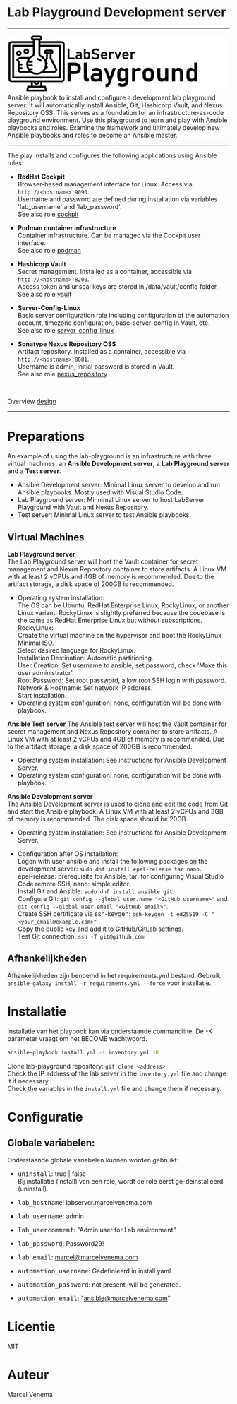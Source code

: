 # Lab Playground Development server

***

<img src="media/banner_lab.png" align="left"/>
Ansible playbook to install and configure a development lab playground server. It will automatically install Ansible, Git, Hashicorp Vault, and Nexus Repository OSS. This serves as a foundation for an infrastructure-as-code playground environment.
Use this playground to learn and play with Ansible playbooks and roles. Examine the framework and ultimately develop new Ansible playbooks and roles to become an Ansible master.

***

The play installs and configures the following applications using Ansible roles:

- **RedHat Cockpit**<br/>
  Browser-based management interface for Linux. Access via `http://<hostname>:9090`.<br/>
  Username and password are defined during installation via variables 'lab_username' and 'lab_password'.<br/>
  See also role [cockpit](roles/cockpit/README.md)<br/>

- **Podman container infrastructure**<br/>
  Container infrastructure. Can be managed via the Cockpit user interface.<br/>
  See also role [podman](roles/podman/README.md)<br/>

- **Hashicorp Vault**<br/>
  Secret management. Installed as a container, accessible via `http://<hostname>:8200`.<br/>
  Access token and unseal keys are stored in /data/vault/config folder.<br/>
  See also role [vault](roles/vault/README.md)<br/>

- **Server-Config-Linux**<br/>
  Basic server configuration role including configuration of the automation account, timezone configuration, base-server-config in Vault, etc.<br/>
  See also role [server_config_linux](roles/server_config_linux/README.md)<br/>

- **Sonatype Nexus Repository OSS**<br/>
  Artifact repository. Installed as a container, accessible via `http://<hostname>:8081`.<br/>
  Username is admin, initial password is stored in Vault.<br/>
  See also role [nexus_repository](roles/nexus_repository/README.md)<br/>
<br/>

Overview [design](docs/DESIGN.md)<br/>

***

# Preparations
An example of using the lab-playground is an infrastructure with three virtual machines: an **Ansible Development server**, a **Lab Playground server** and a **Test server**.<br/>
- Ansible Development server: Minimal Linux server to develop and run Ansible playbooks. Mostly used with Visual Studio Code. <br/>
- Lab Playground server: Minnimal Linux server to host LabServer Playground with Vault and Nexus Repository.<br/>
- Test server: Minimal Linux server to test Ansible playbooks.<br/>

## Virtual Machines

**Lab Playground server**<br/>
The Lab Playground server will host the Vault container for secret management and Nexus Repository container to store artifacts. A Linux VM with at least 2 vCPUs and 4GB of memory is recommended. Due to the artifact storage, a disk space of 200GB is recommended.<br/>
- Operating system installation:<br/> The OS can be Ubuntu, RedHat Enterprise Linux, RockyLinux, or another Linux variant. RockyLinux is slightly preferred because the codebase is the same as RedHat Enterprise Linux but without subscriptions.<br>
RockyLinux:<br/>
Create the virtual machine on the hypervisor and boot the RockyLinux Minimal ISO.<br/>
Select desired language for RockyLinux.<br/>
Installation Destination: Automatic partitioning.<br/>
User Creation: Set username to ansible, set password, check 'Make this user administrator'.<br/>
Root Password: Set root password, allow root SSH login with password.<br/>
Network & Hostname: Set network IP address.<br/>
Start installation.<br/>
- Operating system configuration: none, configuration will be done with playbook.<br/>


**Ansible Test server**
The Ansible test server will host the Vault container for secret management and Nexus Repository container to store artifacts. A Linux VM with at least 2 vCPUs and 4GB of memory is recommended. Due to the artifact storage, a disk space of 200GB is recommended.<br/>
- Operating system installation: See instructions for Ansible Development Server.<br/>
- Operating system configuration: none, configuration will be done with playbook.<br/>




**Ansible Development server**<br/>
The Ansible Development server is used to clone and edit the code from Git and start the Ansible playbook. A Linux VM with at least 2 vCPUs and 3GB of memory is recommended. The disk space should be 20GB.<br/>
- Operating system installation: See instructions for Ansible Development Server.<br/>



- Configuration after OS installation:<br/>
Logon with user ansible and install the following packages on the development server: `sudo dnf install epel-release tar nano`.<br/>
epel-release: prerequisite for Ansible, tar: for configuring Visual Studio Code remote SSH, nano: simple editor.<br/>
Install Git and Ansible: `sudo dnf install ansible git`.<br/>
Configure Git: `git config --global user.name "<GitHub username>"` and `git config --global user.email "<GitHub email>"`.<br/>
Create SSH certificate via ssh-keygen: `ssh-keygen -t ed25519 -C "<your_email@example.com>"`<br/>
Copy the public key and add it to GitHub/GitLab settings.<br/>
Test Git connection: `ssh -T git@github.com`<br/>






## Afhankelijkheden
Afhankelijkheden zijn benoemd in het requirements.yml bestand. Gebruik `ansible-galaxy install -r requirements.yml --force` voor installatie.<br/>



# Installatie
Installatie van het playbook kan via onderstaande commandline. De -K parameter vraagt om het BECOME wachtwoord.<br/>
```bash
ansible-playbook install.yml -i inventory.yml -K
```
Clone lab-playground repository: `git clone <address>`.<br/>
Check the IP address of the lab server in the `inventory.yml` file and change it if necessary.<br/>
Check the variables in the `install.yml` file and change them if necessary.<br/>

# Configuratie


## Globale variabelen:
Onderstaande globale variabelen kunnen worden gebruikt:<br/>

- <kbd>uninstall</kbd>: true | false<br/>
  Bij installatie (install) van een role, wordt de role eerst ge-deinstalleerd (uninstall).<br/>
- <kbd>lab_hostname</kbd>: labserver.marcelvenema.com<br/>
- <kbd>lab_username</kbd>: admin<br/>
- <kbd>lab_usercomment</kbd>: "Admin user for Lab environment"<br/>
- <kbd>lab_password</kbd>: Password29!<br/>
- <kbd>lab_email</kbd>: marcel@marcelvenema.com<br/>

- <kbd>automation_username</kbd>: Gedefinieerd in install.yaml<br/>
- <kbd>automation_password</kbd>: not present, will be generated.<br/>
- <kbd>automation_email</kbd>: "ansible@marcelvenema.com"<br/>


# Licentie
MIT<br/>

# Auteur
Marcel Venema<br/>
